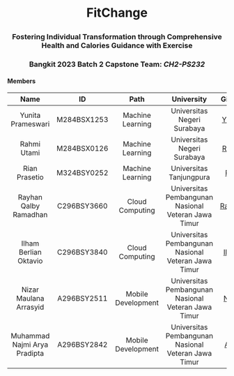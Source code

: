 # <p align="center">FitChange</p>
### <p align="center">Fostering Individual Transformation through Comprehensive Health and Calories Guidance with Exercise</p>
### <p align="center">Bangkit 2023 Batch 2 Capstone Team: _CH2-PS232_</p>

#### Members
| Name                          | ID          | Path               | University                                    | Github            |
|:-----------------------------:|:-----------:|:------------------:|:----------------------------------------------:|:------------------------------------------:|
| Yunita Prameswari   | M284BSX1253  | Machine Learning | Universitas Negeri Surabaya   | [Yunita](https://github.com/yunitapramsx)     |
| Rahmi Utami | M284BSX0126  | Machine Learning | Universitas Negeri Surabaya | [Rahmi](https://github.com/rahmiutm)   |
| Rian Prasetio   | M324BSY0252  | Machine Learning | Universitas Tanjungpura   | [Rian](https://github.com/Student-rian)     |
| Rayhan Qalby Ramadhan   | C296BSY3660  | Cloud Computing | Universitas Pembangunan Nasional Veteran Jawa Timur   | [Rayhan](https://github.com/rayhanrere008)     |
| Ilham Berlian Oktavio   | C296BSY3840  | Cloud Computing | Universitas Pembangunan Nasional Veteran Jawa Timur   | [Ilham](https://github.com/IlhamBerlianO)    |
| Nizar Maulana Arrasyid   | A296BSY2511  | Mobile Development | Universitas Pembangunan Nasional Veteran Jawa Timur   | [Nizar](https://github.com/nizarui)     |
| Muhammad Najmi Arya Pradipta   | A296BSY2842  | Mobile Development | Universitas Pembangunan Nasional Veteran Jawa Timur   | [Arya](https://github.com/gezije)     |
